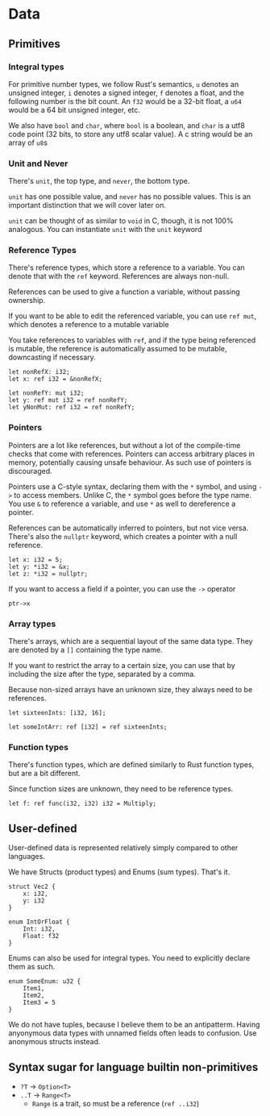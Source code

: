 # Data

## Primitives

### Integral types

For primitive number types, we follow Rust's semantics, `u` denotes an unsigned
integer, `i` denotes a signed integer, `f` denotes a float, and the following
number is the bit count. An `f32` would be a 32-bit float, a `u64` would be a 64
bit unsigned integer, etc.

We also have `bool` and `char`, where `bool` is a boolean, and `char` is a utf8
code point (32 bits, to store any utf8 scalar value). A c string would be an
array of `u8`s

### Unit and Never

There's `unit`, the top type, and `never`, the bottom type.

`unit` has one possible value, and `never` has no possible values. This is an
important distinction that we will cover later on.

`unit` can be thought of as similar to `void` in C, though, it is not 100%
analogous. You can instantiate `unit` with the `unit` keyword

### Reference Types

There's reference types, which store a reference to a variable. You can denote
that with the `ref` keyword. References are always non-null.

References can be used to give a function a variable, without passing ownership.

If you want to be able to edit the referenced variable, you can use `ref mut`,
which denotes a reference to a mutable variable

You take references to variables with `ref`, and if the type being referenced is
mutable, the reference is automatically assumed to be mutable, downcasting if
necessary.

```
let nonRefX: i32;
let x: ref i32 = &nonRefX;

let nonRefY: mut i32;
let y: ref mut i32 = ref nonRefY;
let yNonMut: ref i32 = ref nonRefY;
```

### Pointers

Pointers are a lot like references, but without a lot of the compile-time checks
that come with references. Pointers can access arbitrary places in memory,
potentially causing unsafe behaviour. As such use of pointers is discouraged.

Pointers use a C-style syntax, declaring them with the `*` symbol, and using
`->` to access members. Unlike C, the `*` symbol goes before the type name. You
use `&` to reference a variable, and use `*` as well to dereference a pointer.

References can be automatically inferred to pointers, but not vice versa.
There's also the `nullptr` keyword, which creates a pointer with a null
reference.

```
let x: i32 = 5;
let y: *i32 = &x;
let z: *i32 = nullptr;
```

If you want to access a field if a pointer, you can use the `->` operator

```
ptr->x
```

### Array types

There's arrays, which are a sequential layout of the same data type. They are
denoted by a `[]` containing the type name.

If you want to restrict the array to a certain size, you can use that by
including the size after the type, separated by a comma.

Because non-sized arrays have an unknown size, they always need to be
references.

```
let sixteenInts: [i32, 16];

let someIntArr: ref [i32] = ref sixteenInts;
```

### Function types

There's function types, which are defined similarly to Rust function types, but
are a bit different.

Since function sizes are unknown, they need to be reference types.

```
let f: ref func(i32, i32) i32 = Multiply;
```

## User-defined

User-defined data is represented relatively simply compared to other languages.

We have Structs (product types) and Enums (sum types). That's it.

```
struct Vec2 {
    x: i32,
    y: i32
}

enum IntOrFloat {
    Int: i32,
    Float: f32
}
```

Enums can also be used for integral types. You need to explicitly declare them
as such.

```
enum SomeEnum: u32 {
    Item1,
    Item2,
    Item3 = 5
}
```

We do not have tuples, because I believe them to be an antipatterm. Having
anyonymous data types with unnamed fields often leads to confusion. Use
anonymous structs instead.

## Syntax sugar for language builtin non-primitives

- `?T` -> `Option<T>`
- `..T` -> `Range<T>`
    - `Range` is a trait, so must be a reference (`ref ..i32`)
